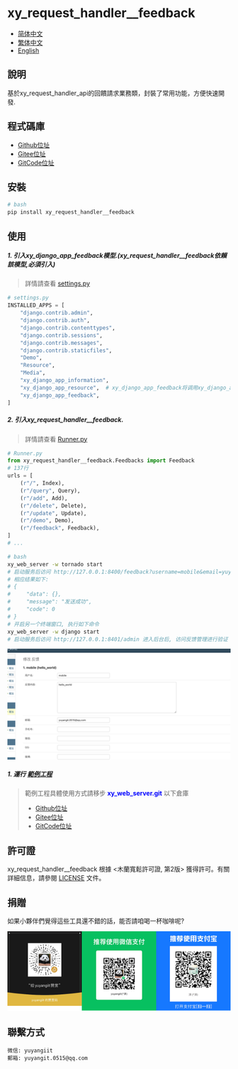 <!--
 * @Author: 余洋 yuyangit.0515@qq.com
 * @Date: 2024-10-18 13:02:22
 * @LastEditors: 余洋 yuyangit.0515@qq.com
 * @LastEditTime: 2024-10-23 20:51:56
 * @FilePath: /xy_request_handler__feedback/readme/README_zh_TW.md
 * @Description: 这是默认设置,请设置`customMade`, 打开koroFileHeader查看配置 进行设置: https://github.com/OBKoro1/koro1FileHeader/wiki/%E9%85%8D%E7%BD%AE
-->
# xy_request_handler__feedback

- [简体中文](README_zh_CN.md)
- [繁体中文](README_zh_TW.md)
- [English](README_en.md)

## 說明

基於xy_request_handler_api的回饋請求業務類，封裝了常用功能，方便快速開發.

## 程式碼庫

- <a href="https://github.com/xy-web-service/xy_request_handler__feedback.git" target="_blank">Github位址</a>  
- <a href="https://gitee.com/xy-opensource/xy_request_handler__feedback.git" target="_blank">Gitee位址</a>  
- <a href="https://gitcode.com/xy-opensource/xy_request_handler__feedback.git" target="_blank">GitCode位址</a>  

## 安裝

```bash
# bash
pip install xy_request_handler__feedback
```

## 使用

##### 1. 引入xy_django_app_feedback模型.(xy_request_handler__feedback依賴該模型,必須引入)

> 詳情請查看 [settings.py](../samples/xy_web_server_demo/source/Runner/Admin/xy_web_server_demo/settings.py)

```python
# settings.py
INSTALLED_APPS = [
    "django.contrib.admin",
    "django.contrib.auth",
    "django.contrib.contenttypes",
    "django.contrib.sessions",
    "django.contrib.messages",
    "django.contrib.staticfiles",
    "Demo",
    "Resource",
    "Media",
    "xy_django_app_information",
    "xy_django_app_resource",  # xy_django_app_feedback将调用xy_django_app_resource的MImage模型
    "xy_django_app_feedback",
]
```


##### 2. 引入xy_request_handler__feedback.

> 詳情請查看 [Runner.py](../samples/xy_web_server_demo/source/Runner/Runner.py)

```python
# Runner.py
from xy_request_handler__feedback.Feedbacks import Feedback
# 137行
urls = [
    (r"/", Index),
    (r"/query", Query),
    (r"/add", Add),
    (r"/delete", Delete),
    (r"/update", Update),
    (r"/demo", Demo),
    (r"/feedback", Feedback),
]
# ...
```

```bash
# bash
xy_web_server -w tornado start
# 启动服务后访问 http://127.0.0.1:8400/feedback?username=mobile&email=yuyangit.0515@qq.com&text=hello_world
# 相应结果如下:
# {
#     "data": {},
#     "message": "发送成功",
#     "code": 0
# }
# 开启另一个终端窗口, 执行如下命令
xy_web_server -w django start
# 启动服务后访问 http://127.0.0.1:8401/admin 进入后台后, 访问反馈管理进行验证
```

![反馈图片](./feedback_0.png)


##### 1. 運行 [範例工程](../samples/xy_web_server_demo)

> 範例工程具體使用方式請移步 <b style="color: blue">xy_web_server.git</b> 以下倉庫
> - <a href="https://github.com/xy-web-service/xy_web_server.git" target="_blank">Github位址</a>  
> - <a href="https://gitee.com/xy-opensource/xy_web_server.git" target="_blank">Gitee位址</a>  
> - <a href="https://gitcode.com/xy-opensource/xy_web_server.git" target="_blank">GitCode位址</a>  


## 許可證
xy_request_handler__feedback 根據 <木蘭寬鬆許可證, 第2版> 獲得許可。有關詳細信息，請參閱 [LICENSE](../LICENSE) 文件。

## 捐贈

如果小夥伴們覺得這些工具還不錯的話，能否請咱喝一杯咖啡呢?  

![Pay-Total](./Pay-Total.png)

## 聯繫方式

```
微信: yuyangiit
郵箱: yuyangit.0515@qq.com
```